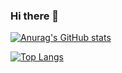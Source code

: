 ### Hi there 👋

[![Anurag's GitHub stats](https://github-readme-stats.vercel.app/api?username=zeeshan-ahmad-khan&show_icons=true&theme=gruvbox)](https://github.com/zeeshan-ahmad-khan)

[![Top Langs](https://github-readme-stats.vercel.app/api/top-langs/?username=zeeshan-ahmad-khan&langs_count=10&theme=gruvbox&layout=compact)](https://github.com/zeeshan-ahmad-khan)
